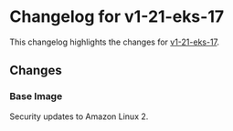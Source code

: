 # Changelog for v1-21-eks-17

This changelog highlights the changes for [v1-21-eks-17](https://github.com/aws/eks-distro/tree/v1-21-eks-17).

## Changes

### Base Image

Security updates to Amazon Linux 2.
